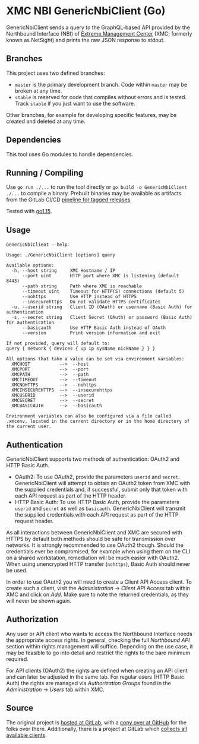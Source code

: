 # XMC NBI GenericNbiClient (Go)

GenericNbiClient sends a query to the GraphQL-based API provided by the Northbound Interface (NBI) of [Extreme Management Center](https://www.extremenetworks.com/product/extreme-management-center/) (XMC; formerly known as NetSight) and prints the raw JSON response to stdout.

## Branches

This project uses two defined branches:

* `master` is the primary development branch. Code within `master` may be broken at any time.
* `stable` is reserved for code that compiles without errors and is tested. Track `stable` if you just want to use the software.

Other branches, for example for developing specific features, may be created and deleted at any time.

## Dependencies

This tool uses Go modules to handle dependencies.

## Running / Compiling

Use `go run ./...` to run the tool directly or `go build -o GenericNbiClient ./...` to compile a binary. Prebuilt binaries may be available as artifacts from the GitLab CI/CD [pipeline for tagged releases](https://gitlab.com/rbrt-weiler/xmc-nbi-genericnbiclient-go/pipelines?scope=tags).

Tested with [go1.15](https://golang.org/doc/go1.15).

## Usage

`GenericNbiClient --help`:

```text
Usage: ./GenericNbiClient [options] query

Available options:
  -h, --host string     XMC Hostname / IP
      --port uint       HTTP port where XMC is listening (default 8443)
      --path string     Path where XMC is reachable
      --timeout uint    Timeout for HTTP(S) connections (default 5)
      --nohttps         Use HTTP instead of HTTPS
      --insecurehttps   Do not validate HTTPS certificates
  -u, --userid string   Client ID (OAuth) or username (Basic Auth) for authentication
  -s, --secret string   Client Secret (OAuth) or password (Basic Auth) for authentication
      --basicauth       Use HTTP Basic Auth instead of OAuth
      --version         Print version information and exit

If not provided, query will default to:
query { network { devices { up ip sysName nickName } } }

All options that take a value can be set via environment variables:
  XMCHOST           -->  --host
  XMCPORT           -->  --port
  XMCPATH           -->  --path
  XMCTIMEOUT        -->  --timeout
  XMCNOHTTPS        -->  --nohttps
  XMCINSECUREHTTPS  -->  --insecurehttps
  XMCUSERID         -->  --userid
  XMCSECRET         -->  --secret
  XMCBASICAUTH      -->  --basicauth

Environment variables can also be configured via a file called .xmcenv, located in the current directory or in the home directory of the current user.
```

## Authentication

GenericNbiClient supports two methods of authentication: OAuth2 and HTTP Basic Auth.

* OAuth2: To use OAuth2, provide the parameters `userid` and `secret`. GenericNbiClient will attempt to obtain an OAuth2 token from XMC with the supplied credentials and, if successful, submit only that token with each API request as part of the HTTP header.
* HTTP Basic Auth: To use HTTP Basic Auth, provide the parameters `userid` and `secret` as well as `basicauth`. GenericNbiClient will transmit the supplied credentials with each API request as part of the HTTP request header.

As all interactions between GenericNbiClient and XMC are secured with HTTPS by default both methods should be safe for transmission over networks. It is strongly recommended to use OAuth2 though. Should the credentials ever be compromised, for example when using them on the CLI on a shared workstation, remediation will be much easier with OAuth2. When using unencrypted HTTP transfer (`nohttps`), Basic Auth should never be used.

In order to use OAuth2 you will need to create a Client API Access client. To create such a client, visit the _Administration_ -> _Client API Access_ tab within XMC and click on _Add_. Make sure to note the returned credentials, as they will never be shown again.

## Authorization

Any user or API client who wants to access the Northbound Interface needs the appropriate access rights. In general, checking the full _Northbound API_ section within rights management will suffice. Depending on the use case, it may be feasible to go into detail and restrict the rights to the bare minimum required.

For API clients (OAuth2) the rights are defined when creating an API client and can later be adjusted in the same tab. For regular users (HTTP Basic Auth) the rights are managed via _Authorization Groups_ found in the _Administration_ -> _Users_ tab within XMC.

## Source

The original project is [hosted at GitLab](https://gitlab.com/rbrt-weiler/xmc-nbi-genericnbiclient-go), with a [copy over at GitHub](https://github.com/rbrt-weiler/xmc-nbi-genericnbiclient-go) for the folks over there. Additionally, there is a project at GitLab which [collects all available clients](https://gitlab.com/rbrt-weiler/xmc-nbi-clients).

